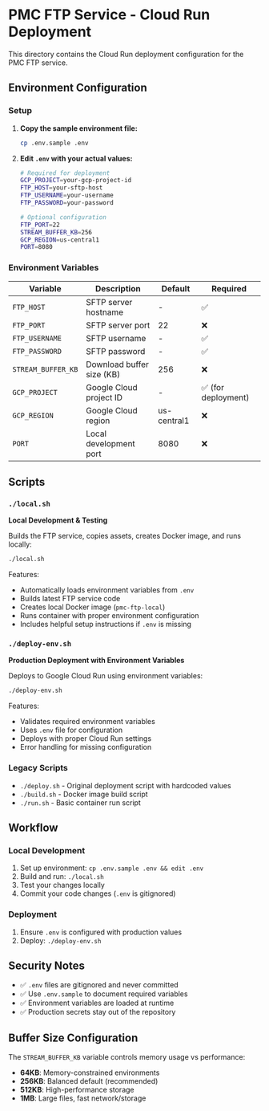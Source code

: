 # PMC FTP Service - Cloud Run Deployment

This directory contains the Cloud Run deployment configuration for the PMC FTP service.

## Environment Configuration

### Setup

1. **Copy the sample environment file:**
   ```bash
   cp .env.sample .env
   ```

2. **Edit `.env` with your actual values:**
   ```bash
   # Required for deployment
   GCP_PROJECT=your-gcp-project-id
   FTP_HOST=your-sftp-host
   FTP_USERNAME=your-username
   FTP_PASSWORD=your-password
   
   # Optional configuration
   FTP_PORT=22
   STREAM_BUFFER_KB=256
   GCP_REGION=us-central1
   PORT=8080
   ```

### Environment Variables

| Variable | Description | Default | Required |
|----------|-------------|---------|----------|
| `FTP_HOST` | SFTP server hostname | - | ✅ |
| `FTP_PORT` | SFTP server port | 22 | ❌ |
| `FTP_USERNAME` | SFTP username | - | ✅ |
| `FTP_PASSWORD` | SFTP password | - | ✅ |
| `STREAM_BUFFER_KB` | Download buffer size (KB) | 256 | ❌ |
| `GCP_PROJECT` | Google Cloud project ID | - | ✅ (for deployment) |
| `GCP_REGION` | Google Cloud region | us-central1 | ❌ |
| `PORT` | Local development port | 8080 | ❌ |

## Scripts

### `./local.sh`
**Local Development & Testing**

Builds the FTP service, copies assets, creates Docker image, and runs locally:

```bash
./local.sh
```

Features:
- Automatically loads environment variables from `.env`
- Builds latest FTP service code
- Creates local Docker image (`pmc-ftp-local`)
- Runs container with proper environment configuration
- Includes helpful setup instructions if `.env` is missing

### `./deploy-env.sh`
**Production Deployment with Environment Variables**

Deploys to Google Cloud Run using environment variables:

```bash
./deploy-env.sh
```

Features:
- Validates required environment variables
- Uses `.env` file for configuration
- Deploys with proper Cloud Run settings
- Error handling for missing configuration

### Legacy Scripts

- `./deploy.sh` - Original deployment script with hardcoded values
- `./build.sh` - Docker image build script
- `./run.sh` - Basic container run script

## Workflow

### Local Development
1. Set up environment: `cp .env.sample .env && edit .env`
2. Build and run: `./local.sh`
3. Test your changes locally
4. Commit your code changes (`.env` is gitignored)

### Deployment
1. Ensure `.env` is configured with production values
2. Deploy: `./deploy-env.sh`

## Security Notes

- ✅ `.env` files are gitignored and never committed
- ✅ Use `.env.sample` to document required variables
- ✅ Environment variables are loaded at runtime
- ✅ Production secrets stay out of the repository

## Buffer Size Configuration

The `STREAM_BUFFER_KB` variable controls memory usage vs performance:

- **64KB**: Memory-constrained environments
- **256KB**: Balanced default (recommended)
- **512KB**: High-performance storage
- **1MB**: Large files, fast network/storage